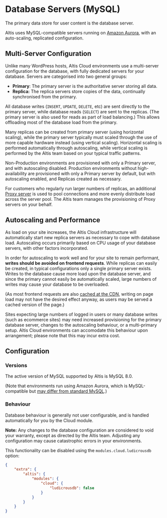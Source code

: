 # Database Servers (MySQL)

The primary data store for user content is the database server.

Altis uses MySQL-compatible servers running on [Amazon Aurora](https://aws.amazon.com/rds/aurora/), with an auto-scaling, replicated configuration.


## Multi-Server Configuration

Unlike many WordPress hosts, Altis Cloud environments use a multi-server configuration for the database, with fully dedicated servers for your database. Servers are categorised into two general groups:

* **Primary**: The primary server is the authoritative server storing all data.
* **Replica:** The replica servers store copies of the data, continually synchronised from the primary.

All database writes (`INSERT`, `UPDATE`, `DELETE`, etc) are sent directly to the primary server, while database reads (`SELECT`) are sent to the replicas. (The primary server is also used for reads as part of load balancing.) This allows offloading most of the database load from the primary.

Many replicas can be created from primary server (using horizontal scaling), while the primary server typically must scaled through the use of more capable hardware instead (using vertical scaling). Horizontal scaling is performed automatically through autoscaling, while vertical scaling is performed by the Altis team based on your typical traffic patterns.

Non-Production environments are provisioned with only a Primary server, and with autoscaling disabled. Production environments without high-availability are provisioned with only a Primary server by default, but with autoscaling enabled, and Replicas created as necessary.

For customers who regularly run larger numbers of replicas, an additional [Proxy server](https://aws.amazon.com/rds/proxy/) is used to pool connections and more evenly distribute load across the server pool. The Altis team manages the provisioning of Proxy servers on your behalf.


## Autoscaling and Performance

As load on your site increases, the Altis Cloud infrastructure will automatically start new replica servers as necessary to cope with database load. Autoscaling occurs primarily based on CPU usage of your database servers, with other factors incorporated.

In order for autoscaling to work well and for your site to remain performant, **writes should be avoided on frontend requests**. While replicas can easily be created, in typical configurations only a single primary server exists. Writes to the database cause more load upon the database server, and since the primary cannot easily be automatically scaled, large numbers of writes may cause your database to be overloaded.

(As most frontend requests are also [cached at the CDN](./page-caching.md), writing on page load may not have the desired effect anyway, as users may be served a cached version of the page.)

Sites expecting large numbers of logged in users or many database writes (such as ecommerce sites) may need increased provisioning for the primary database server, changes to the autoscaling behaviour, or a multi-primary setup. Altis Cloud environments can accomodate this behaviour upon arrangement; please note that this may incur extra cost.


## Configuration

### Versions

The active version of MySQL supported by Altis is MySQL 8.0.

(Note that environments run using Amazon Aurora, which is MySQL-compatible but [may differ from standard MySQL](https://docs.aws.amazon.com/AmazonRDS/latest/AuroraUserGuide/Aurora.AuroraMySQL.CompareMySQL57.html).)


### Behaviour

Database behaviour is generally not user configurable, and is handled automatically for you by the Cloud module.

**Note:** Any changes to the database configuration are considered to void your warranty, except as directed by the Altis team. Adjusting any configuration may cause catastrophic errors in your environments.

This functionality can be disabled using the `modules.cloud.ludicrousdb` option:

```json
{
    "extra": {
        "altis": {
            "modules": {
                "cloud": {
                    "ludicrousdb": false
                }
            }
        }
    }
}
```
